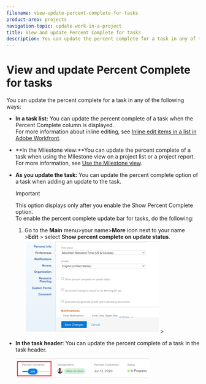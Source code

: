```yaml
---
filename: view-update-percent-complete-for-tasks
product-area: projects
navigation-topic: update-work-in-a-project
title: View and update Percent Complete for tasks
description: You can update the percent complete for a task in any of the following ways - EDIT ME.
---
```


# View and update Percent Complete for tasks

You can update the percent complete for a task&nbsp;in any of the following ways:

* **In a task list:** You can update the percent complete of a task when the Percent Complete column is displayed.  
  For more information about inline editing, see [Inline edit items in a list in Adobe Workfront](../../../workfront-basics/navigate-workfront/use-lists/inline-edit-objects.md).

* **In the Milestone view:**You can update the percent complete of a task when using the Milestone view on a project list or a project report. For more information, see [Use the Milestone view](../../../reports-and-dashboards/reports/reporting-elements/use-milestone-view.md).

* **As you update the task:**&nbsp;You can update the percent complete option of a task when adding an update to the task.

  >[!IMPORTANT]
  >
  >This option displays only after you enable the Show Percent Complete option.&nbsp;  
  >To enable the percent complete update bar for tasks, do the following:   
  >
  >1. Go to the **Main** menu>your name>**More** icon next to your name >**Edit** > select **Show percent complete on update status**.   
  >![](assets/show-percent-complete-toggle-in-user-profile-350x243.png)  >

* **In the task header**: You can update the percent complete of a task in the task header.

  ![](assets/nwe-updatetaskpercentinheader-350x54.png)
